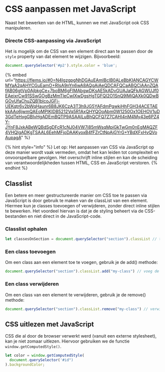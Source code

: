 # CSS aanpassen met JavaScript


Naast het bewerken van de HTML, kunnen we met JavaScript ook CSS manipuleren.

### Directe CSS-aanpassing via JavaScript

Het is mogelijk om de CSS van een element direct aan te passen door de `style` property van dat element te wijzigen. Bijvoorbeeld:

```javascript
document.querySelector('#p2').style.color = 'blue';
```


{% embed url="https://flems.io/#0=N4IgzgpgNhDGAuEAmIBcIB0ALeBbKIANCAGYCWMYaA2qAHYCGuEamO+RIsA9nYn6wA8AQgAiAeQDCAFQCaABQCiAAnZQAfAB06gtVp0AjbkgCe+7boBM6gFIMAbgwDKsAE5kADvGUAJaQFkAGWUJf0EAeixrCw91SSwGOgBzMmTleCwIXwDgsHgTGFQI2O1SnQ9lMiQAXk0QDwBGOvUfaChuZQB1blcoJGFi-UEKqtr6y2bWqHaunr6B8JK6CzA3T3h9JG5YAFdmPgwkiHhFGH34ACETAEkkAAo6jwmQAEoMPIKIDB5212Vq5R1AxQHYQOoAbm0W1250Ox1OEHOV1uD3GdTeHxgGBIvHgADEmBQTP9ASAAILuBhQCFQ7Z7CAHI4nM4My43e6PZ4Y-JYnF8JxkABeWQBdSgDFcR1cNJ04VW7i85mWsqMpiGkTwGm0nEgMAQZF4VHQlgADKgTSAAL6EehMFjoDAAKyoxB4fFZrCtNpAjGYrG+YBdXFxHvQVoAupagA" %}

{% hint style="info" %}
Let op: Het aanpassen van CSS via JavaScript op deze manier wordt vaak vermeden, omdat het kan leiden tot complexiteit en onvoorspelbare gevolgen. Het overschrijft inline stijlen en kan de scheiding van verantwoordelijkheden tussen HTML, CSS en JavaScript verstoren.
{% endhint %}

## Classlist

Een betere en meer gestructureerde manier om CSS toe te passen via JavaScript is door gebruik te maken van de classList van een element. Hiermee kun je classes toevoegen of verwijderen, zonder direct inline stijlen te bewerken. Het voordeel hiervan is dat je de styling beheert via de CSS-bestanden en niet direct in de JavaScript-code.

### Classlist ophalen

```javascript
let classesOnSection = document.querySelector("section").classList // toont een lijst van alle classes op de section
```

### Een class toevoegen

Om een class aan een element toe te voegen, gebruik je de add() methode:

```javascript
document.querySelector("section").classList.add("my-class") // voeg de class my-class toe aan de lijst van classes.
```

### Een class verwijderen

Om een class van een element te verwijderen, gebruik je de remove() methode:

```javascript
document.querySelector("section").classList.remove("my-class") // verwijder de class my-class van de classlist. 
```

## CSS uitlezen met JavaScript

CSS die al door de browser verwerkt werd (vanuit een externe stylesheet), kan je niet zomaar uitlezen. Hiervoor gebruiken we de functie `window.getComputedStyle()`.

```js
let color = window.getComputedStyle(
  document.querySelector('#id")
).backgroundColor;
```

